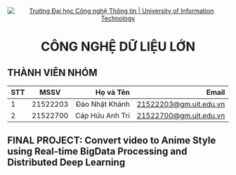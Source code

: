 <!-- Banner -->
<p align="center">
  <a href="https://www.uit.edu.vn/" title="Trường Đại học Công nghệ Thông tin" style="border: none;">
    <img src="https://i.imgur.com/WmMnSRt.png" alt="Trường Đại học Công nghệ Thông tin | University of Information Technology">
  </a>
</p>

<h1 align="center"><b>CÔNG NGHỆ DỮ LIỆU LỚN</b></h>

## THÀNH VIÊN NHÓM

| STT |   MSSV   |    Họ và Tên    |        Email        |
| --- | :------: | --------------: | ---------------------: |
| 1   | 21522203 |  Đào Nhật Khánh | 21522203@gm.uit.edu.vn |
| 2   | 21522700 | Cáp Hữu Anh Trí | 21522700@gm.uit.edu.vn |

## FINAL PROJECT: Convert video to Anime Style using Real-time BigData Processing and Distributed Deep Learning
